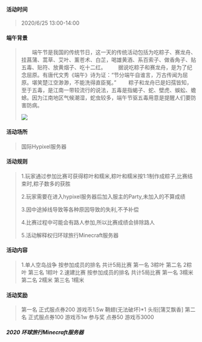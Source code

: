 #### 活动时间 

> 2020/6/25 13:00-14:00

#### 端午背景

> 　　端午节是我国的传统节日，这一天的传统活动包括为吃粽子、赛龙舟、挂菖蒲、蒿草、艾叶、薰苍术、白芷，喝雄黄酒、系百索子、做香角子、贴五毒、贴符、放黄烟子、吃十二红。
> 　　据说吃粽子和赛龙舟，是为了纪念屈原。有唐代文秀《端午》诗为证：“节分端午自谁言，万古传闻为屈原。堪笑楚江空渺渺，不能洗得直臣冤。”
> 　　粽子和龙舟已是妇孺皆知，至于五毒，是江南一带较流行的说法，五毒是指蝎子、蛇、壁虎、蜈蚣、蟾蜍。因为江南地区气候潮湿，蛇虫较多，端午节驱五毒用意是提醒人们要防害防病。
>
> ![](https://pic2.zhimg.com/v2-04f5e3ff0235c50f539fe2e66d15d75d_r.jpg)

#### 活动场所

> 国际Hypixel服务器

#### 活动规则

> 1.玩家通过参加比赛可获得粽叶和糯米,粽叶和糯米按1:1制作成粽子,比赛结束时,粽子数多的获胜
>
> 2.玩家需要在进入hypixel服务器后加入服主的Party,未加入的不算成绩
>
> 3.因中途掉线导致等各种原因导致的失利,不予补偿
>
> 4.比赛过程中可能会有路人参加,所以比赛成绩会排除路人
>
> 5.活动解释权归环球旅行Minecraft服务器

#### 活动内容

> 1.单人空岛战争 按参加成员的排名 共计5局比赛
> 第一名 3粽叶
> 第二名 2粽叶
> 第三名 1粽叶
> 2.速建比赛 按参加成员的排名 共计5局比赛
> 第一名 3糯米
> 第二名 2糯米
> 第三名 1糯米

#### 活动奖励

> 第一名 正式服点券200 游戏币1.5w 鞘翅(无法破坏)*1 头衔[蒲艾飘香]
> 第二名 正式服点券100 游戏币1w
> 参与奖 点券50 游戏币3000

##### 2020 环球旅行Minecraft服务器
